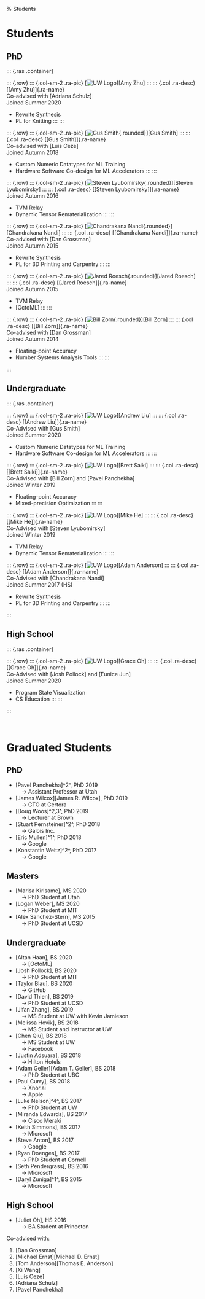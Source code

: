 % Students

<!-- TODO STARS -->

# Students

## PhD

::: {.ras .container}

::: {.row}
::: {.col-sm-2 .ra-pic}
  [![UW Logo](thumb/logo-uw.png)][Amy Zhu]
:::
::: {.col .ra-desc}
  [[Amy Zhu]]{.ra-name} \
  Co-advised with [Adriana Schulz] \
  Joined Summer 2020

  - Rewrite Synthesis
  - PL for Knitting
:::
:::

::: {.row}
::: {.col-sm-2 .ra-pic}
  [![Gus Smith](thumb/gus-smith-cropped.jpg){.rounded}][Gus Smith]
:::
::: {.col .ra-desc}
  [[Gus Smith]]{.ra-name} \
  Co-advised with [Luis Ceze] \
  Joined Autumn 2018

  - Custom Numeric Datatypes for ML Training
  - Hardware Software Co-design for ML Accelerators
:::
:::

::: {.row}
::: {.col-sm-2 .ra-pic}
  [![Steven Lyubomirsky](thumb/steven-lyubomirsky-cropped.jpg){.rounded}][Steven Lyubomirsky]
:::
::: {.col .ra-desc}
  [[Steven Lyubomirsky]]{.ra-name} \
  Joined Autumn 2016

  - TVM Relay
  - Dynamic Tensor Rematerialization
:::
:::

::: {.row}
::: {.col-sm-2 .ra-pic}
  [![Chandrakana Nandi](thumb/chandrakana-nandi-cropped.jpg){.rounded}][Chandrakana Nandi]
:::
::: {.col .ra-desc}
  [[Chandrakana Nandi]]{.ra-name} \
  Co-advised with [Dan Grossman] \
  Joined Autumn 2015

  - Rewrite Synthesis
  - PL for 3D Printing and Carpentry
:::
:::

::: {.row}
::: {.col-sm-2 .ra-pic}
  [![Jared Roesch](thumb/jared-roesch-cropped.jpg){.rounded}][Jared Roesch]
:::
::: {.col .ra-desc}
  [[Jared Roesch]]{.ra-name} \
  Joined Autumn 2015

  - TVM Relay
  - [OctoML]
:::
:::

::: {.row}
::: {.col-sm-2 .ra-pic}
  [![Bill Zorn](thumb/bill-zorn-cropped.jpg){.rounded}][Bill Zorn]
:::
::: {.col .ra-desc}
  [[Bill Zorn]]{.ra-name} \
  Co-advised with [Dan Grossman] \
  Joined Autumn 2014

  - Floating-point Accuracy
  - Number Systems Analysis Tools
:::
:::

:::


## Undergraduate

::: {.ras .container}

::: {.row}
::: {.col-sm-2 .ra-pic}
  [![UW Logo](thumb/logo-uw.png)][Andrew Liu]
:::
::: {.col .ra-desc}
  [[Andrew Liu]]{.ra-name} \
  Co-Advised with [Gus Smith] \
  Joined Summer 2020


  - Custom Numeric Datatypes for ML Training
  - Hardware Software Co-design for ML Accelerators
:::
:::

::: {.row}
::: {.col-sm-2 .ra-pic}
  [![UW Logo](thumb/logo-uw.png)][Brett Saiki]
:::
::: {.col .ra-desc}
  [[Brett Saiki]]{.ra-name} \
  Co-Advised with [Bill Zorn] and [Pavel Panchekha] \
  Joined Winter 2019

  - Floating-point Accuracy
  - Mixed-precision Optimization
:::
:::

::: {.row}
::: {.col-sm-2 .ra-pic}
  [![UW Logo](thumb/logo-uw.png)][Mike He]
:::
::: {.col .ra-desc}
  [[Mike He]]{.ra-name} \
  Co-Advised with [Steven Lyubomirsky] \
  Joined Winter 2019

  - TVM Relay
  - Dynamic Tensor Rematerialization
:::
:::

::: {.row}
::: {.col-sm-2 .ra-pic}
  [![UW Logo](thumb/logo-uw.png)][Adam Anderson]
:::
::: {.col .ra-desc}
  [[Adam Anderson]]{.ra-name} \
  Co-Advised with [Chandrakana Nandi] \
  Joined Summer 2017 (HS)

  - Rewrite Synthesis
  - PL for 3D Printing and Carpentry
:::
:::

:::


## High School

::: {.ras .container}

::: {.row}
::: {.col-sm-2 .ra-pic}
  [![UW Logo](thumb/logo-uw.png)][Grace Oh]
:::
::: {.col .ra-desc}
  [[Grace Oh]]{.ra-name} \
  Co-Advised with [Josh Pollock] and [Eunice Jun] \
  Joined Summer 2020

  - Program State Visualization
  - CS Education
:::
:::

:::


&nbsp;

# Graduated Students

## PhD

  - [Pavel Panchekha]^2^, PhD 2019 \
      &nbsp; &nbsp; &rarr; Assistant Professor at Utah
  - [James Wilcox][James R. Wilcox], PhD 2019 \
      &nbsp; &nbsp; &rarr; CTO at Certora
  - [Doug Woos]^2,3^, PhD 2019 \
      &nbsp; &nbsp; &rarr; Lecturer at Brown
  - [Stuart Pernsteiner]^2^, PhD 2018 \
      &nbsp; &nbsp; &rarr; Galois Inc.
  - [Eric Mullen]^1^, PhD 2018 \
      &nbsp; &nbsp; &rarr; Google
  - [Konstantin Weitz]^2^, PhD 2017 \
      &nbsp; &nbsp; &rarr; Google

## Masters

  - [Marisa Kirisame], MS 2020 \
      &nbsp; &nbsp; &rarr; PhD Student at Utah
  - [Logan Weber], MS 2020 \
      &nbsp; &nbsp; &rarr; PhD Student at MIT
  - [Alex Sanchez-Stern], MS 2015 \
      &nbsp; &nbsp; &rarr; PhD Student at UCSD

## Undergraduate

  - [Altan Haan], BS 2020 \
      &nbsp; &nbsp; &rarr; [OctoML]
  - [Josh Pollock], BS 2020 \
      &nbsp; &nbsp; &rarr; PhD Student at MIT
  - [Taylor Blau], BS 2020 \
      &nbsp; &nbsp; &rarr; GitHub
  - [David Thien], BS 2019 \
      &nbsp; &nbsp; &rarr; PhD Student at UCSD
  - [Jifan Zhang], BS 2019 \
      &nbsp; &nbsp; &rarr; MS Student at UW with Kevin Jamieson
  - [Melissa Hovik], BS 2018 \
      &nbsp; &nbsp; &rarr; MS Student and Instructor at UW
  - [Chen Qiu], BS 2018 \
      &nbsp; &nbsp; &rarr; MS Student at UW \
      &nbsp; &nbsp; &rarr; Facebook
  - [Justin Adsuara], BS 2018 \
      &nbsp; &nbsp; &rarr; Hilton Hotels
  - [Adam Geller][Adam T. Geller], BS 2018 \
      &nbsp; &nbsp; &rarr; PhD Student at UBC
  - [Paul Curry], BS 2018 \
      &nbsp; &nbsp; &rarr; Xnor.ai \
      &nbsp; &nbsp; &rarr; Apple
  - [Luke Nelson]^4^, BS 2017 \
      &nbsp; &nbsp; &rarr; PhD Student at UW
  - [Miranda Edwards], BS 2017 \
      &nbsp; &nbsp; &rarr; Cisco Meraki
  - [Keith Simmons], BS 2017 \
      &nbsp; &nbsp; &rarr; Microsoft
  - [Steve Anton], BS 2017 \
      &nbsp; &nbsp; &rarr; Google
  - [Ryan Doenges], BS 2017 \
      &nbsp; &nbsp; &rarr; PhD Student at Cornell
  - [Seth Pendergrass], BS 2016 \
      &nbsp; &nbsp; &rarr; Microsoft
  - [Daryl Zuniga]^1^, BS 2015 \
      &nbsp; &nbsp; &rarr; Microsoft

## High School

  - [Juliet Oh], HS 2016 \
      &nbsp; &nbsp; &rarr; BA Student at Princeton

Co-advised with:

  1. [Dan Grossman]
  2. [Michael Ernst][Michael D. Ernst]
  3. [Tom Anderson][Thomas E. Anderson]
  4. [Xi Wang]
  5. [Luis Ceze]
  6. [Adriana Schulz]
  7. [Pavel Panchekha]
